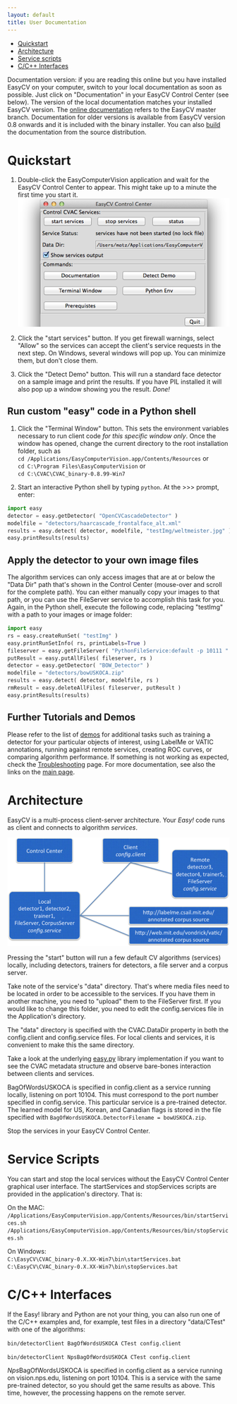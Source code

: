 ```yaml
---
layout: default
title: User Documentation
---
```


* [Quickstart](#quickstart)
* [Architecture](#architecture)
* [Service scripts](#scripts)
* [C/C++ Interfaces](#cpp)

Documentation version: if you are reading this online but you have
installed EasyCV on your computer, switch to your local documentation
as soon as possible.  Just click on "Documentation" in your
EasyCV Control Center (see below).  The version of the local documentation
matches your installed EasyCV version.
The [online documentation](http://npsvisionlab.github.io/CVAC)
refers to the EasyCV master branch.  Documentation for older versions
is available from EasyCV version 0.8 onwards and it is included with
the binary installer.  You can also [build](building.html) the
documentation from the source distribution.

# <a name="quickstart"></a> Quickstart

1. Double-click the EasyComputerVision application and wait for the
EasyCV Control Center to appear.  This might take up to a minute the
first time you start it.
![EasyCV Control Center](images/ControlCenterTop.png)

1. Click the "start services" button. If you get firewall warnings,
select "Allow" so the services can accept the client's service
requests in the next step.  On Windows, several windows will pop
up.  You can minimize them, but don't close them.

1. Click the "Detect Demo" button.  This will run a standard face
detector on a sample image and print the results.  If you have PIL
installed it will also pop up a window showing you the result.
*Done!*

## Run custom "easy" code in a Python shell

1. Click the "Terminal Window" button.  This sets the 
environment variables necessary to run client code *for this specific
window only*.  Once the window has opened,
change the current directory to the root installation folder, such as
<br>`cd /Applications/EasyComputerVision.app/Contents/Resources` or
<br>`cd C:\Program Files\EasyComputerVision` or
<br>`cd C:\CVAC\CVAC_binary-0.8.99-Win7`

1. Start an interactive Python shell by typing `python`.  At the \>\>\>
prompt, enter:

```python
import easy
detector = easy.getDetector( "OpenCVCascadeDetector" )
modelfile = "detectors/haarcascade_frontalface_alt.xml"
results = easy.detect( detector, modelfile, "testImg/weltmeister.jpg" )
easy.printResults(results)
```

## Apply the detector to your own image files

The algorithm services can only access images that are at or below the
"Data Dir" path that's shown in the Control Center (mouse-over and
scroll for the complete path).  You can either manually copy your
images to that path, or you can use the FileServer service to
accomplish this task for you.  Again, in the Python shell, execute
the following code, replacing "testImg" with a path to your images
or image folder:

```python
import easy
rs = easy.createRunSet( "testImg" )
easy.printRunSetInfo( rs, printLabels=True )
fileserver = easy.getFileServer( "PythonFileService:default -p 10111 " )
putResult = easy.putAllFiles( fileserver, rs )
detector = easy.getDetector( "BOW_Detector" )
modelfile = "detectors/bowUSKOCA.zip"
results = easy.detect( detector, modelfile, rs )
rmResult = easy.deleteAllFiles( fileserver, putResult )
easy.printResults(results)
```

## Further Tutorials and Demos

Please refer to the list of [demos](demos.html) for additional tasks
such as training a detector for your particular objects of interest,
using LabelMe or VATIC annotations, running against remote services,
creating ROC curves, or comparing algorithm performance.  If something
is not working as expected, check the
[Troubleshooting](troubleshooting.html) page.
For more documentation, see also the links on the [main page](index.html).


# <a name="architecture"></a> Architecture

EasyCV is a multi-process client-server architecture.  Your _Easy!_
code runs as client and connects to algorithm _services_.  

![Connections between Local and Remote Services and Client](images/ConnectionsChart.png)

Pressing the "start" button will run a few default CV algorithms
(services) locally, including detectors, trainers for detectors, a
file server and a corpus server.

Take note of the service's "data" directory.  That's where media files
need to be located in order to be accessible to the services.  If you
have them in another machine, you need to "upload" them to the
FileServer first.  If you would like to change this folder, you need
to edit the config.services file in the Application's directory.

The "data" directory is specified with the CVAC.DataDir property in
both the config.client and config.service files.  For local clients
and services, it is convenient to make this the same directory.

Take a look at the underlying
[easy.py](html/namespaceeasy_1_1easy.html) library implementation if
you want to see the CVAC metadata structure and observe bare-bones
interaction between clients and services.

BagOfWordsUSKOCA is specified in config.client as a service running
locally, listening on port 10104.  This must correspond to the port
number specified in config.service.  This particular service is a
pre-trained detector.  The learned model for US, Korean, and Canadian
flags is stored in the file specified with
`BagOfWordsUSKOCA.DetectorFilename = bowUSKOCA.zip`.

Stop the services in your EasyCV Control Center.


# <a name="scripts"></a> Service Scripts

You can start and stop the local services without the EasyCV Control
Center graphical user interface.  The startServices and stopServices
scripts are provided in the application's directory.  That is:

On the MAC:
<br>`/Applications/EasyComputerVision.app/Contents/Resources/bin/startServices.sh`
<br>`/Applications/EasyComputerVision.app/Contents/Resources/bin/stopServices.sh`

On Windows:
<br>`C:\EasyCV\CVAC_binary-0.X.XX-Win7\bin\startServices.bat`
<br>`C:\EasyCV\CVAC_binary-0.X.XX-Win7\bin\stopServices.bat`


# <a name="cpp"></a> C/C++ Interfaces

If the Easy! library and Python are not your thing, you can also run one of the C/C++ examples and, for example, test files in a directory "data/CTest" with one of the algorithms:

`bin/detectorClient BagOfWordsUSKOCA CTest config.client`

`bin/detectorClient NpsBagOfWordsUSKOCA CTest config.client`

*Nps*BagOfWordsUSKOCA is specified in config.client as a service
running on vision.nps.edu, listening on port 10104.  This is a service
with the same pre-trained detector, so you should get the same results
as above.  This time, however, the processing happens on the remote
server.

